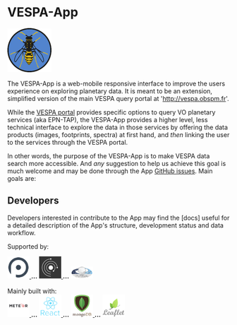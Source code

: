 # VESPA-App

<img width=100 src='docs/assets/VESPA_icon.png' />

The VESPA-App is a web-mobile responsive interface to improve the users experience on exploring planetary data. It is meant to be an extension, simplified version of the main VESPA query portal at 'http://vespa.obspm.fr'.

While the [VESPA portal] provides specific options to query VO planetary services (aka EPN-TAP),
the VESPA-App provides a higher level, less technical interface to explore the data in those services by offering the data products (images, footprints, spectra) at first hand, and _then_ linking the user to the services through the VESPA portal.

In other words, the purpose of the VESPA-App is to make VESPA data search more accessible.
And _any_ suggestion to help us achieve this goal is much welcome and may be done through the App [GitHub issues].
Main goals are:


## Developers

Developers interested in contribute to the App may find the [docs] useful for a detailed
description of the App's structure, development status and data workflow.

Supported by:
<div>
<a href='https://www.openplanetary.org'>
  <img width='50px' alt="OpenPlanetary" src='docs/assets/logos/openplanetary_logo.png' />
</a>
<strong>...</strong>
<a href='http://www.europlanet-2020-ri.eu/'>
  <img width='50px' alt="EuroPlanet" src='docs/assets/logos/europlanet_logo.jpg' />
</a>
<strong>...</strong>
<a href='https://www.ivoa.net'>
  <img width='50px' alt="IVOA" src='docs/assets/logos/ivoa_logo.png' />
</a>
</div>

<br/>
Mainly built with:
<div>
<a href='https://www.meteor.com'>
  <img width='50px' src='docs/assets/logos/meteor_logo.png' />
</a>
<strong>...</strong>
<a href='https://www.reactjs.com'>
  <img width='50px' src='docs/assets/logos/react_logo.png' />
</a>
<strong>...</strong>
<a href='https://www.mongodb.com'>
  <img width='50px' src='docs/assets/logos/mongodb_logo.png' />
</a>
<strong>...</strong>
<a href='https://www.leafletjs.com'>
  <img width='50px' src='docs/assets/logos/leaflet_logo.png' />
</a>
</div>

[vespa portal]: http://vespa.obspm.fr
[docs pages]: https://github.com/chbrandt/vespaapp/blob/master/docs/README.md
[github issues]: https://github.com/chbrandt/vespaapp/issues
